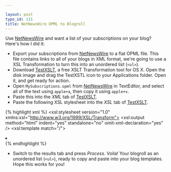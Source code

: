 ```yaml
---

layout: post
typo_id: 111
title: NetNewsWire OPML to Blogroll
---
```

Use [NetNewsWire](http://ranchero.com/netnewswire/) and want a list of
your subscriptions on your blog? Here's how I did it:

-   Export your subscriptions from
    [NetNewsWire](http://ranchero.com/netnewswire/) to a flat OPML file.
    This file contains links to all of your blogs in XML format, we're
    going to use a XSL Transformation to turn this into an unordered
    list (`<ul>`).
-   Download
    [TestXSLT](http://www.entropy.ch/software/macosx/#testxslt), a free
    XSLT Transformation tool for OS X. Open the disk image and drag the
    TestXSTL icon to your Applications folder. Open it, and get ready
    for action.
-   Open `MySubscriptions.opml` from
    [NetNewsWire](http://ranchero.com/netnewswire/) in TextEditor, and
    select all of the text using `apple+a`, then copy it using
    `apple+v`.
-   Paste this into the *XML* tab of
    [TestXSLT](http://www.entropy.ch/software/macosx/#testxslt).
-   Paste the following XSL stylesheet into the *XSL* tab of
    [TestXSLT](http://www.entropy.ch/software/macosx/#testxslt).

{% highlight xml %}
<xsl:stylesheet version="1.0" xmlns:xsl="http://www.w3.org/1999/XSL/Transform">
<xsl:output method="html" indent="yes" standalone="no" omit-xml-declaration="yes" />
<xsl:template match="/">

<ul>
<xsl:apply-templates select="//outline" >
<xsl:sort select="@title" data-type="text" />
</xsl:apply-templates>

</ul>
</xsl:template>
<xsl:template match="outline">
<xsl:choose>
<xsl:when test="@type='rss'">

<li>
<a href="{@htmlUrl}"><xsl:value-of select="@title" /></a>

</li>
</xsl:when>
</xsl:choose>
</xsl:template>
</xsl:stylesheet>
{% endhighlight %}

-   Switch to the results tab and press *Process*. Voila! Your blogroll
    as an unordered list (`<ul>`), ready to copy and paste into your
    blog templates. Hope this works for you!

